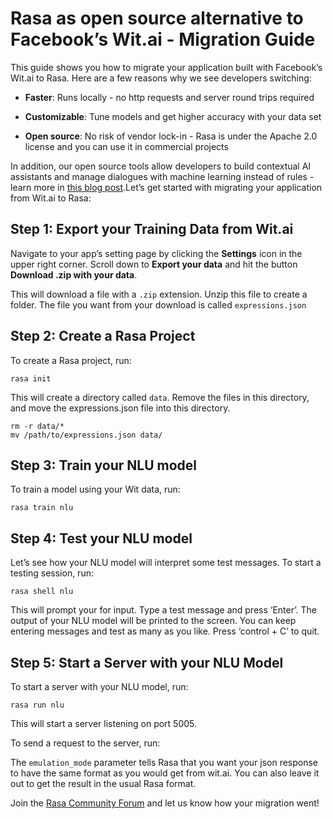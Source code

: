 # Rasa as open source alternative to Facebook’s Wit.ai - Migration Guide

This guide shows you how to migrate your application built with Facebook’s Wit.ai to Rasa. Here are a few reasons why we see developers switching:


* **Faster**: Runs locally - no http requests and server round trips required


* **Customizable**: Tune models and get higher accuracy with your data set


* **Open source**: No risk of vendor lock-in - Rasa is under the Apache 2.0 license and you can use it in commercial projects

In addition, our open source tools allow developers to build contextual AI assistants and manage dialogues with machine learning instead of rules - learn more in <a class="reference external" href="http://blog.rasa.com/a-new-approach-to-conversational-software/" target="_blank">this blog post</a>.Let’s get started with migrating your application from Wit.ai to Rasa:

## Step 1: Export your Training Data from Wit.ai

Navigate to your app’s setting page by clicking the **Settings** icon in the upper right corner. Scroll down to **Export your data** and hit the button **Download .zip with your data**.

This will download a file with a `.zip` extension. Unzip this file to create a folder. The file you want from your download is called `expressions.json`

## Step 2: Create a Rasa Project

To create a Rasa project, run:

```
rasa init
```

This will create a directory called `data`.
Remove the files in this directory, and
move the expressions.json file into this directory.

```
rm -r data/*
mv /path/to/expressions.json data/
```

## Step 3: Train your NLU model

To train a model using your Wit data, run:

```
rasa train nlu
```

## Step 4: Test your NLU model

Let’s see how your NLU model will interpret some test messages.
To start a testing session, run:

```
rasa shell nlu
```

This will prompt your for input.
Type a test message and press ‘Enter’.
The output of your NLU model will be printed to the screen.
You can keep entering messages and test as many as you like.
Press ‘control + C’ to quit.

## Step 5: Start a Server with your NLU Model

To start a server with your NLU model, run:

```
rasa run nlu
```

This will start a server listening on port 5005.

To send a request to the server, run:

The `emulation_mode` parameter tells Rasa that you want your json
response to have the same format as you would get from wit.ai.
You can also leave it out to get the result in the usual Rasa format.

Join the [Rasa Community Forum](https://forum.rasa.com/) and let us know how your migration went!

